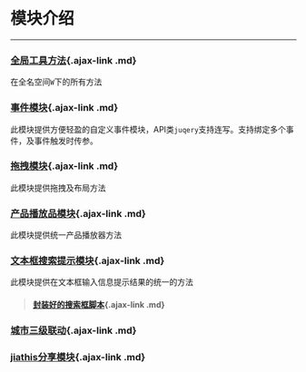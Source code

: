 # 模块介绍

---

### [全局工具方法](#/docs/modules/global.md){.ajax-link .md}
在全名空间`W`下的所有方法

### [事件模块](#/docs/modules/event.md){.ajax-link .md}
此模块提供方便轻盈的自定义事件模块，API类`juqery`支持连写。支持绑定多个事件，及事件触发时传参。

### [拖拽模块](#/docs/modules/drag.md){.ajax-link .md}
此模块提供拖拽及布局方法

### [产品播放品模块](#/docs/modules/player.md){.ajax-link .md}
此模块提供统一产品播放器方法

### [文本框搜索提示模块](#/docs/modules/search_suggest.md){.ajax-link .md}
此模块提供在文本框输入信息提示结果的统一的方法
> #### [封装好的搜索框脚本](#/examples/search_suggest/search.md){.ajax-link .md}

### [城市三级联动](#/examples/city/index.md){.ajax-link .md}

### [jiathis分享模块](#/examples/jia/index.md){.ajax-link .md}